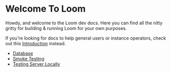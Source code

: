 # Welcome To Loom
Howdy, and welcome to the Loom dev docs. Here you can find all the nitty gritty for building & running Loom for your own purposes.

If you're looking for docs to help general users or instance operators, check out this [Introduction](../introduction.md) instead.

* [Database](./database.md)
* [Smoke Testing](./smoke_tests.md)
* [Testing Server Locally](./testing_server_locally.md)